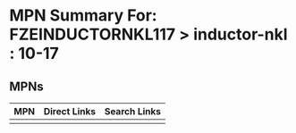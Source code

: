 



# MPN Summary For: FZEINDUCTORNKL117 > inductor-nkl : 10-17

## MPNs
  

|MPN|Direct Links|Search Links|
| :--- | :--- | :--- |
||||
